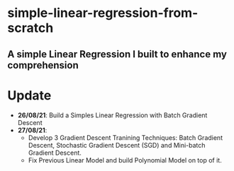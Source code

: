 # simple-linear-regression-from-scratch
A simple Linear Regression I built to enhance my comprehension
---
# Update
 - **26/08/21**: Build a Simples Linear Regression with Batch Gradient Descent
 - **27/08/21**: 
     + Develop 3 Gradient Descent Tranining Techniques: Batch Gradient Descent, Stochastic Gradient Descent (SGD) and Mini-batch Gradient Descent.
     + Fix Previous Linear Model and build Polynomial Model on top of it.
